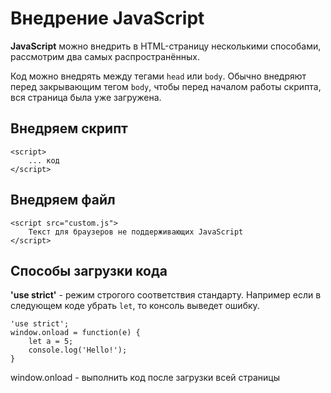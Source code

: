 # Внедрение JavaScript

**JavaScript** можно внедрить в HTML-страницу несколькими способами, рассмотрим два самых распространённых.

Код можно внедрять между тегами `head` или `body`. Обычно внедряют перед закрывающим тегом `body`, чтобы перед началом работы скрипта, вся страница была уже загружена.

## Внедряем скрипт

    <script>
        ... код
    </script>

## Внедряем файл

    <script src="custom.js">
        Текст для браузеров не поддерживающих JavaScript
    </script>

## Способы загрузки кода
**'use strict'** - режим строгого соответствия стандарту. Например если в следующем коде убрать `let`, то консоль выведет ошибку.

    'use strict';
    window.onload = function(e) {
        let a = 5;
        console.log('Hello!');
    }

window.onload - выполнить код после загрузки всей страницы
